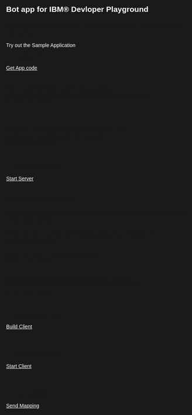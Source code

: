 <html>
<style>
html,div,body{
    background-color:#1a1a1a;
    font-family: 'IBM Plex Sans', sans-serif;
}
.content h2,h3,h4
{
    font-family: 'IBM Plex Sans', sans-serif;
    background-color:#1a1a1a;
}
.content h2,p{
    color:#fff;
    font-family: 'IBM Plex Sans', sans-serif;
}
.content p{
  font-family: 'IBM Plex Sans', sans-serif;  
  font:15px;
  color: #fff;
}
pre{
    background-color:#d9dbde;
    color:#000;
    font-family: 'IBM Plex Sans', sans-serif;
    font:12px;
}
.content h4{
    color:#fff;
}
.content h6{
    font-family: 'IBM Plex Sans', sans-serif;
    background-color:#1a1a1a;
    color:#fff;
}
.content h3{
    font-family: 'IBM Plex Sans', sans-serif;
    color: #2a67f5;
    background-color:#1a1a1a;
}
ul, ol,b{ 
    font-family: 'IBM Plex Sans', sans-serif;
    color: #fff;
}
#ul1{
  font-family: 'IBM Plex Sans', sans-serif;
    color: #fff;
}
.button.is-dark.is-medium {
  font-family: 'IBM Plex Sans', sans-serif;
  background-color: #1a1a1a;
  border-color: white;
  color: #fff;
}
.button.is-dark.is-medium:hover {
  font-family: 'IBM Plex Sans', sans-serif;
  background-color: #2a67f5;
  border-color: white;
  color: #fff;
}
.title.is-3{
  font-family: 'IBM Plex Sans', sans-serif;
  color:#fff;
}
.subtitle.is-4{
    font-family: 'IBM Plex Sans', sans-serif;
    color:#fff;
}

</style>
<body style="font-family: 'IBM Plex Sans', sans-serif;background-color:#1a1a1a;">
<div style="font-family: 'IBM Plex Sans', sans-serif;background-color:#1a1a1a;">
<h2 class="title is-3 ">Bot app for IBM® Devloper Playground</h2>
<h3>Intended Audience IBMers, Business Partners, and IBM clients via seller. </h3>
<p>Try out the Sample Application</p>

<li>Get App Code</li><br/>
<a class="button is-dark is-medium" title="Get App Code" href="didact://?commandId=vscode.didact.sendNamedTerminalAString&text=nodejs%20terminal$$git%20clone%20https://github.com/nupurnegi/bot_app">Get App code</a><br><br>

<h3>Goto app/server/boot/02-load-users.js<br/>
Uncomment the line createDefaultUsers(); at line(8)<br/>
And save the file</h3>
<br/>
<h3>Rename .env.example in app folder to .env<br/>
Add your cloudant URL in .env file<br/>
And save the file</h3>

<br/><li> Start server side app</li><br/>
<a class="button is-dark is-medium" title="Start Server" href="didact://?commandId=vscode.didact.sendNamedTerminalAString&text=nodejs%20terminal$$cd%20bot_app/app;npm%20install;npm%20start;">Start Server</a><br/><br/>

<h3>Copy the URL generated<br/><br/>
Add it to client/src/environments/environment.ts at line(11 & 13)<br/>
Add save the file<br/><br/>
Add the URL to client/src/assets/env.js at line(6 & 7)<br/>
Add save the file<br/><br/>
Add the URL to post.js at line(51)<br/>
Add save the file</h3>

<h3>Go back to app/server/boot/02-load-users.js<br/>
Comment the line createDefaultUsers(); line(8)<br/>
And save the file</h3>

<br/><li> Build Client side app</li><br/>
<a class="button is-dark is-medium" title="Build Client" href="didact://?commandId=vscode.didact.sendNamedTerminalAString&text=nodejs%20terminal1$$cd%20bot_app/client;npm%20install;npm%20install%20-g%20@angular/cli;ng%20build;">Build Client</a><br/><br/>

<br/><li> Start Client side app</li><br/>
<a class="button is-dark is-medium" title="Start Client" href="didact://?commandId=vscode.didact.sendNamedTerminalAString&text=nodejs%20terminal1$$ng%20serve">Start Client</a><br/><br/>

<br/><li> Send Mapping</li><br/>
<a class="button is-dark is-medium" title="Send Mapping" href="didact://?commandId=vscode.didact.sendNamedTerminalAString&text=nodejs%20terminal2$$cd%20bot_app;npm%20install%20axios;node%20post.js">Send Mapping</a><br/><br/>

</ol>
<br/>

</div>
</body>
</html>
